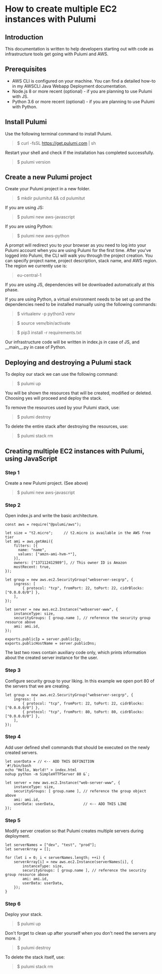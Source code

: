 # How to create multiple EC2 instances with Pulumi

## Introduction

This documentation is written to help developers starting out with code as infrastructure tools get going with Pulumi and AWS.

## Prerequisites

- AWS CLI is configured on your machine. You can find a detailed how-to in my AWSCLI Java Webapp Deployment documentation.
- Node.js 8 or more recent (optional) - if you are planning to use Pulumi with JS.
- Python 3.6 or more recent (optional) - if you are planning to use Pulumi with Python.

## Install Pulumi

Use the following terminal command to install Pulumi.

> $ curl -fsSL https://get.pulumi.com | sh

Restart your shell and check if the installation has completed successfully.

> $ pulumi version

## Create a new Pulumi project

Create your Pulumi project in a new folder.

> $ mkdir pulumitut && cd pulumitut

If you are using JS:

> $ pulumi new aws-javascript

If you are using Python:

> $ pulumi new aws-python

A prompt will redirect you to your browser as you need to log into your Pulumi account when you are using Pulumi for the first time.
After you've logged into Pulumi, the CLI will walk you through the project creation. You can specify project name, project description, stack name, and AWS region.
The region we currently use is:

> eu-central-1

If you are using JS, dependencies will be downloaded automatically at this phase.

If you are using Python, a virtual environment needs to be set up and the dependencies need to be installed manually using the following commands:

> $ virtualenv -p python3 venv

> $ source venv/bin/activate

> $ pip3 install -r requirements.txt

Our infrastructure code will be written in index.js in case of JS, and \_\_main\_\_.py in case of Python.

## Deploying and destroying a Pulumi stack

To deploy our stack we can use the following command:

> $ pulumi up

You will be shown the resources that will be created, modified or deleted. Choosing yes will proceed and deploy the stack.

To remove the resources used by your Pulumi stack, use:

> $ pulumi destroy

To delete the entire stack after destroying the resources, use:

> $ pulumi stack rm

## Creating multiple EC2 instances with Pulumi, using JavaScript

### Step 1

Create a new Pulumi project. (See above)

> $ pulumi new aws-javascript

### Step 2

Open index.js and write the basic architecture.

```
const aws = require("@pulumi/aws");

let size = "t2.micro";     // t2.micro is available in the AWS free tier
let ami = aws.getAmi({
    filters: [{
      name: "name",
      values: ["amzn-ami-hvm-*"],
    }],
    owners: ["137112412989"], // This owner ID is Amazon
    mostRecent: true,
});

let group = new aws.ec2.SecurityGroup("webserver-secgrp", {
    ingress: [
        { protocol: "tcp", fromPort: 22, toPort: 22, cidrBlocks: ["0.0.0.0/0"] },
    ],
});

let server = new aws.ec2.Instance("webserver-www", {
    instanceType: size,
    securityGroups: [ group.name ], // reference the security group resource above
    ami: ami.id,
});

exports.publicIp = server.publicIp;
exports.publicHostName = server.publicDns;
```

The last two rows contain auxiliary code only, which prints information about the created server instance for the user.

### Step 3

Configure security group to your liking.
In this example we open port 80 of the servers that we are creating.

```
let group = new aws.ec2.SecurityGroup("webserver-secgrp", {
    ingress: [
        { protocol: "tcp", fromPort: 22, toPort: 22, cidrBlocks: ["0.0.0.0/0"] },
        { protocol: "tcp", fromPort: 80, toPort: 80, cidrBlocks: ["0.0.0.0/0"] },
    ],
});
```

### Step 4

Add user defined shell commands that should be executed on the newly created servers.

```
let userData = // <-- ADD THIS DEFINITION
`#!/bin/bash
echo "Hello, World!" > index.html
nohup python -m SimpleHTTPServer 80 &`;

let server = new aws.ec2.Instance("web-server-www", {
    instanceType: size,
    securityGroups: [ group.name ], // reference the group object above
    ami: ami.id,
    userData: userData,             // <-- ADD THIS LINE
});
```

### Step 5

Modify server creation so that Pulumi creates multiple servers during deployment.

```
let serverNames = ["dev", "test", "prod"];
let serverArray = [];

for (let i = 0; i < serverNames.length; ++i) {
    serverArray[i] = new aws.ec2.Instance(serverNames[i], {
        instanceType: size,
        securityGroups: [ group.name ], // reference the security group resource above
        ami: ami.id,
        userData: userData,
    });
}
```

### Step 6

Deploy your stack.

> $ pulumi up

Don't forget to clean up after yourself when you don't need the servers any more. :)

> $ pulumi destroy

To delete the stack itself, use:

> $ pulumi stack rm

